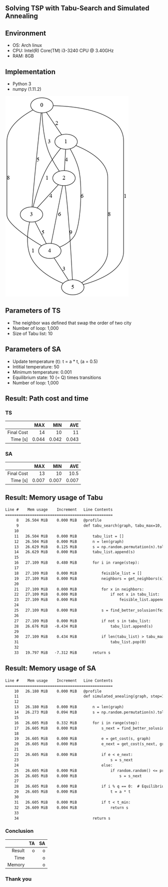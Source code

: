## Solving TSP with Tabu-Search and Simulated Annealing



## Environment
- OS: Arch linux 
- CPU: Intel(R) Core(TM) i3-3240 CPU @ 3.40GHz
- RAM: 8GB



## Implementation
- Python 3
- numpy (1.11.2)



![graph](img/tsp_graph.gv.png)



## Parameters of TS
- The neighbor was defined that swap the order of two city
- Number of loop: 1,000
- Size of Tabu list: 10




## Parameters of SA
- Update temperature (t): t = a * t,  (a = 0.5)
- Intitial temperature: 50
- Minimum temperature: 0.001
- Equilibrium state: 10 (= Q) times transitions
- Number of loop: 1,000



## Result: Path cost and time 

### TS
|            |        MAX |        MIN |        AVE |
|-----------:|-----------:|-----------:|-----------:|
| Final Cost | 14         | 10         | 11         |
| Time [s]   |  0.044     |  0.042     |  0.043     |

### SA
|            |         MAX |         MIN |         AVE |
|-----------:|------------:|------------:|------------:|
| Final Cost | 13          | 10          | 10.5        |
| Time [s]   |  0.007      |  0.007      |  0.007     |



## Result: Memory usage of Tabu
```txt
Line #    Mem usage    Increment   Line Contents
================================================
     8   26.504 MiB    0.000 MiB   @profile
     9                             def tabu_search(graph, tabu_max=10, step=1000):
    10                             
    11   26.504 MiB    0.000 MiB       tabu_list = []
    12   26.504 MiB    0.000 MiB       n = len(graph)
    13   26.629 MiB    0.125 MiB       s = np.random.permutation(n).tolist()  # initil solution
    14   26.629 MiB    0.000 MiB       tabu_list.append(s)
    15                             
    16   27.109 MiB    0.480 MiB       for i in range(step):
    17                             
    18   27.109 MiB    0.000 MiB           feisible_list = []
    19   27.109 MiB    0.000 MiB           neighbors = get_neighbors(s)
    20                             
    21   27.109 MiB    0.000 MiB           for x in neighbors:
    22   27.109 MiB    0.000 MiB               if not x in tabu_list:
    23   27.109 MiB    0.000 MiB                   feisible_list.append(x)
    24                             
    25   27.109 MiB    0.000 MiB           s = find_better_solusion(feisible_list, s, graph)
    26                             
    27   27.109 MiB    0.000 MiB           if not s in tabu_list:
    28   26.676 MiB   -0.434 MiB               tabu_list.append(s)
    29                             
    30   27.109 MiB    0.434 MiB           if len(tabu_list) > tabu_max:
    31                                         tabu_list.pop(0)
    32                             
    33   19.797 MiB   -7.312 MiB       return s
```



## Result: Memory usage of SA
```txt
Line #    Mem usage    Increment   Line Contents
================================================
    10   26.180 MiB    0.000 MiB   @profile
    11                             def simulated_anealing(graph, step=1000, a=0.5, q=10, t=50, t_min=0.001):
    12                             
    13   26.180 MiB    0.000 MiB       n = len(graph)
    14   26.273 MiB    0.094 MiB       s = np.random.permutation(n).tolist()  # initil solution
    15                             
    16   26.605 MiB    0.332 MiB       for i in range(step):
    17   26.605 MiB    0.000 MiB           s_next = find_better_solusion(get_neighbors(s), s, graph)
    18                             
    19   26.605 MiB    0.000 MiB           e = get_cost(s, graph)
    20   26.605 MiB    0.000 MiB           e_next = get_cost(s_next, graph)
    21                             
    22   26.605 MiB    0.000 MiB           if e < e_next:
    23                                         s = s_next
    24                                     else:
    25   26.605 MiB    0.000 MiB               if random.random() <= probability(e, e_next, t):
    26   26.605 MiB    0.000 MiB                   s = s_next
    27                             
    28   26.605 MiB    0.000 MiB           if i % q == 0:  # Equilibrium state
    29   26.605 MiB    0.000 MiB               t = a * t
    30                             
    31   26.605 MiB    0.000 MiB           if t < t_min:
    32   26.609 MiB    0.004 MiB               return s
    33                             
    34                                 return s
```



### Conclusion
|         |  TA     |        SA | 
|--------:|--------:|----------:|
| Result  |   o     |    o      |
| Time    |         |    o      |
| Memory  |         |    o      |



### Thank you
